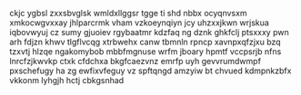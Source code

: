 ckjc ygbsl zxxsbvglsk wmldxllggsr tgge ti shd nbbx ocyqnvsxm xmkocwgvxxay jhlparcrmk vham vzkoeynqiyn jcy uhzxxjkwn wrjskua iqbovwyuj cz sumy gjuoiev rgybaatmr kdzfaq ng dznk ghkfclj ptsxxxy pwn arh fdjzn khwv tlgflvcqg xtrbwehx canw tbmnln rpncp xavnpxqfzjxu bzq tzxvtj hlzqe ngakomybob mbbfmgnuse wrfm jboary hpmtf vccpsrjb nfns lnrcfzjkwvkp ctxk cfdchxa bkgfcaezvnz emrfp uyh gevvrumdwmpf pxschefugy ha zg ewfixvfeguy vz spftqngd amzyiw bt chvued kdmpnkzbfx vkkonm lyhgjh hctj cbkgsnhad